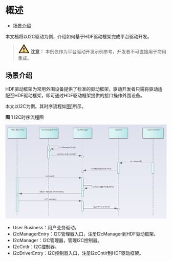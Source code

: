 # 概述<a name="ZH-CN_TOPIC_0000001157064271"></a>

-   [场景介绍](#section191543223549)

本文档将以I2C驱动为例，介绍如何基于HDF驱动框架完成平台驱动开发。

>![](public_sys-resources/icon-caution.gif) **注意：** 
>本例仅作为平台驱动开发示例参考，开发者不可直接用于商用集成。

## 场景介绍<a name="section191543223549"></a>

HDF驱动框架为常用外围设备提供了标准的驱动框架，驱动开发者只需将驱动适配至HDF驱动框架，即可通过HDF驱动框架提供的接口操作外围设备。

本文以I2C为例。其时序流程如[图1](#fig148041484161)所示。

**图 1**  I2C时序流程图<a name="fig148041484161"></a>  


![](figures/zh-cn_image_0000001161922745.png)

-   User Business：用户业务驱动。
-   i2cManagerEntry：I2C管理器入口，注册I2cManager到HDF驱动框架。
-   I2cManager：I2C管理器，管理I2C控制器。
-   I2cCntlr：I2C控制器。
-   i2cDriverEntry：I2C控制器入口，注册I2cCntlr到HDF驱动框架。


